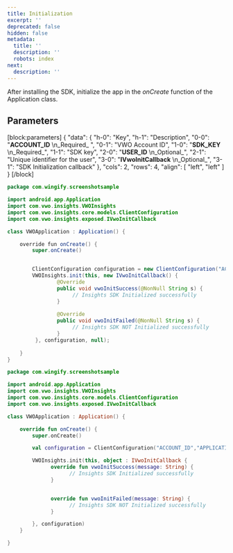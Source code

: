 ```yaml
---
title: Initialization
excerpt: ''
deprecated: false
hidden: false
metadata:
  title: ''
  description: ''
  robots: index
next:
  description: ''
---
```

After installing the SDK, initialize the app in the _onCreate_ function of the Application class. 

## Parameters

[block:parameters]
{
  "data": {
    "h-0": "Key",
    "h-1": "Description",
    "0-0": "**ACCOUNT_ID**  \n_Required_ ",
    "0-1": "VWO Account ID",
    "1-0": "**SDK_KEY**  \n_Required_",
    "1-1": "SDK key",
    "2-0": "**USER_ID**  \n_Optional_",
    "2-1": "Unique identifier for the user",
    "3-0": "**IVwoInitCallback**  \n_Optional_",
    "3-1": "SDK Initialization callback"
  },
  "cols": 2,
  "rows": 4,
  "align": [
    "left",
    "left"
  ]
}
[/block]


```java
package com.wingify.screenshotsample

import android.app.Application
import com.vwo.insights.VWOInsights
import com.vwo.insights.core.models.ClientConfiguration
import com.vwo.insights.exposed.IVwoInitCallback

class VWOApplication : Application() {

    override fun onCreate() {
        super.onCreate()


        ClientConfiguration configuration = new ClientConfiguration("ACCOUNT_ID", "SDK_KEY", "USER_ID");
        VWOInsights.init(this, new IVwoInitCallback() { 
                @Override  
                public void vwoInitSuccess(@NonNull String s) {
                     // Insights SDK Initialized successfully 
                }
     
                @Override
                public void vwoInitFailed(@NonNull String s) {
                     // Insights SDK NOT Initialized successfully
                }
         }, configuration, null);
    
    }
}
```
```kotlin
package com.wingify.screenshotsample

import android.app.Application
import com.vwo.insights.VWOInsights
import com.vwo.insights.core.models.ClientConfiguration
import com.vwo.insights.exposed.IVwoInitCallback

class VWOApplication : Application() {

    override fun onCreate() {
        super.onCreate()

        val configuration = ClientConfiguration("ACCOUNT_ID","APPLICATION_ID", "USER_ID")

        VWOInsights.init(this, object : IVwoInitCallback {
              override fun vwoInitSuccess(message: String) {  
                    // Insights SDK Initialized successfully 
              }


              override fun vwoInitFailed(message: String) {
                    // Insights SDK NOT Initialized successfully
              }

        }, configuration)
    }

}
```